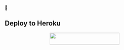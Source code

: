📝
## Deploy to Heroku

<p align="center"><a href="http://dashboard.heroku.com/new?template=https://github.com/Iregullar/Iregullar/timed"> <img src="https://img.shields.io/badge/Deploy%20On%20Heroku-pink?style=for-the-badge&logo=heroku" width="220" height="38.45"/></a></p>
